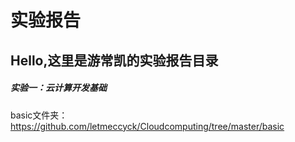 # 实验报告

## Hello,这里是游常凯的实验报告目录 

##### 实验一：云计算开发基础

basic文件夹：https://github.com/letmeccyck/Cloudcomputing/tree/master/basic

